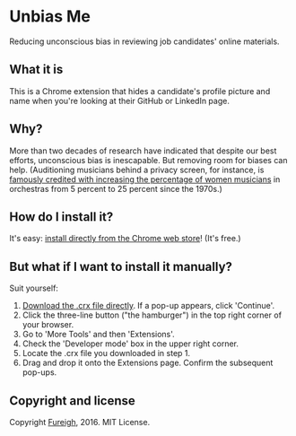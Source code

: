 # Unbias Me

Reducing unconscious bias in reviewing job candidates' online materials.

## What it is

This is a Chrome extension that hides a candidate's profile picture and name when you're looking at their GitHub or LinkedIn page.

## Why?

More than two decades of research have indicated that despite our best efforts, unconscious bias is inescapable. But removing room for biases can help. (Auditioning musicians behind a privacy screen, for instance, is [famously credited with increasing the percentage of women musicians](http://gender.stanford.edu/news/2013/leveling-playing-field) in orchestras from 5 percent to 25 percent since the 1970s.)

## How do I install it?

It's easy: [install directly from the Chrome web store](https://chrome.google.com/webstore/detail/bghhadboobnoikppffdojcebigmcgmam/)! (It's free.)

## But what if I want to install it manually?

Suit yourself:

 1. [Download the .crx file directly](https://github.com/fureigh/unbias-me/blob/master/unbias-me.crx?raw=true). If a pop-up appears, click 'Continue'.
 2. Click the three-line button ("the hamburger") in the top right corner of your browser.
 3. Go to 'More Tools' and then 'Extensions'.
 4. Check the 'Developer mode' box in the upper right corner.
 5. Locate the .crx file you downloaded in step 1.
 6. Drag and drop it onto the Extensions page. Confirm the subsequent pop-ups.

## Copyright and license

Copyright [Fureigh](https://www.github.com/fureigh), 2016. MIT License.
